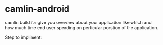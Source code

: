 # camlin-android

camlin build for give you overview about your application like which and how much time end user spending on perticular porstion of the application.

Step to impliment:

